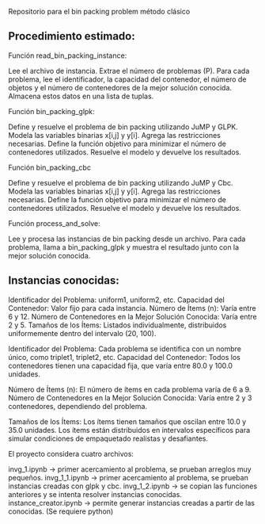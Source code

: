 Repositorio para el bin packing problem método clásico

## Procedimiento estimado:

Función read_bin_packing_instance:

Lee el archivo de instancia.
Extrae el número de problemas (P).
Para cada problema, lee el identificador, la capacidad del contenedor, el número de objetos y el número de contenedores de la mejor solución conocida.
Almacena estos datos en una lista de tuplas.

Función bin_packing_glpk:

Define y resuelve el problema de bin packing utilizando JuMP y GLPK.
Modela las variables binarias x[i,j] y y[i].
Agrega las restricciones necesarias.
Define la función objetivo para minimizar el número de contenedores utilizados.
Resuelve el modelo y devuelve los resultados.

Función bin_packing_cbc

Define y resuelve el problema de bin packing utilizando JuMP y Cbc.
Modela las variables binarias x[i,j] y y[i].
Agrega las restricciones necesarias.
Define la función objetivo para minimizar el número de contenedores utilizados.
Resuelve el modelo y devuelve los resultados.

Función process_and_solve:

Lee y procesa las instancias de bin packing desde un archivo.
Para cada problema, llama a bin_packing_glpk y muestra el resultado junto con la mejor solución conocida.


## Instancias conocidas:

Identificador del Problema: uniform1, uniform2, etc.
Capacidad del Contenedor: Valor fijo para cada instancia.
Número de Ítems (n): Varía entre 6 y 12.
Número de Contenedores en la Mejor Solución Conocida: Varía entre 2 y 5.
Tamaños de los Ítems: Listados individualmente, distribuidos uniformemente dentro del intervalo (20, 100).

Identificador del Problema: Cada problema se identifica con un nombre único, como triplet1, triplet2, etc.
Capacidad del Contenedor: Todos los contenedores tienen una capacidad fija, que varía entre 80.0 y 100.0 unidades.

Número de Ítems (n): El número de ítems en cada problema varía de 6 a 9.
Número de Contenedores en la Mejor Solución Conocida: Varía entre 2 y 3 contenedores, dependiendo del problema.

Tamaños de los Ítems:
Los ítems tienen tamaños que oscilan entre 10.0 y 35.0 unidades.
Los ítems están distribuidos en intervalos específicos para simular condiciones de empaquetado realistas y desafiantes.

El proyecto considera cuatro archivos:

invg_1.ipynb           -> primer acercamiento al problema, se prueban arreglos muy pequeños.
invg_1_1.ipynb         -> primer acercamiento al problema, se prueban instancias creadas con glpk y cbc.
invg_1_2.ipynb         -> se copian las funciones anteriores  y se intenta resolver instancias conocidas.
instance_creator.ipynb -> permite generar instancias creadas a partir de las conocidas. (Se requiere python)